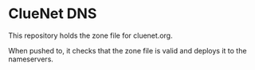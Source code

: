 # ClueNet DNS

This repository holds the zone file for cluenet.org.

When pushed to, it checks that the zone file is valid and deploys it to the nameservers.
